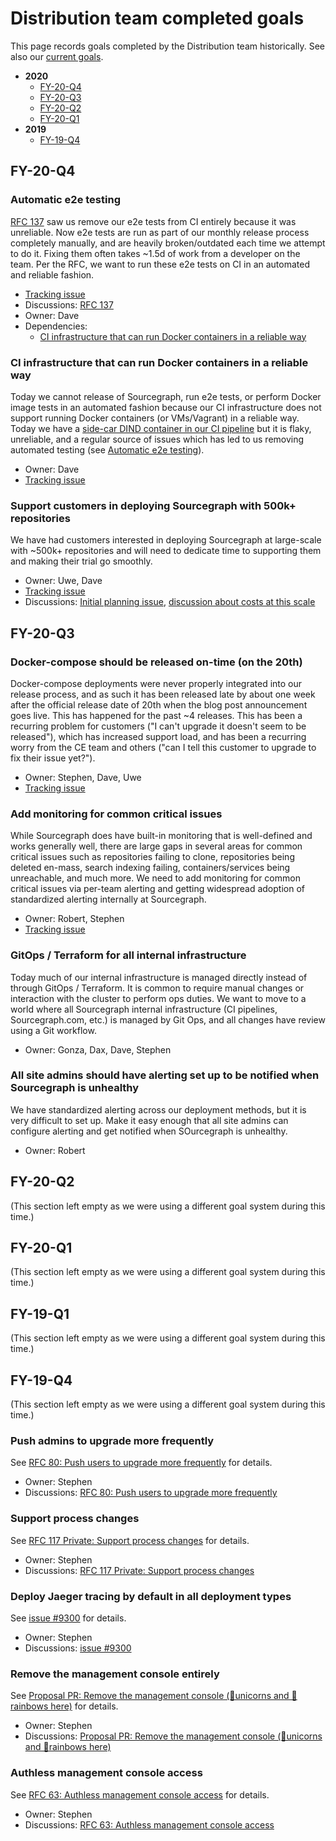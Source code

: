 # Distribution team completed goals

This page records goals completed by the Distribution team historically. See also our [current goals](goals.md).

- **2020**
  - [FY-20-Q4](#FY-20-Q1)
  - [FY-20-Q3](#FY-20-Q1)
  - [FY-20-Q2](#FY-20-Q1)
  - [FY-20-Q1](#FY-20-Q1)
- **2019**
  - [FY-19-Q4](#FY-19-Q4)

## FY-20-Q4

### Automatic e2e testing

[RFC 137](https://docs.google.com/document/d/14f7lwfToeT6t_vxnGsCuXqf3QcB5GRZ2Zoy6kYqBAIQ/edit#heading=h.trqab8y0kufp) saw us remove our e2e tests from CI entirely because it was unreliable. Now e2e tests are run as part of our monthly release process completely manually, and are heavily broken/outdated each time we attempt to do it. Fixing them often takes ~1.5d of work from a developer on the team. Per the RFC, we want to run these e2e tests on CI in an automated and reliable fashion.

- [Tracking issue](https://github.com/sourcegraph/sourcegraph/issues/10646)
- Discussions: [RFC 137](https://docs.google.com/document/d/14f7lwfToeT6t_vxnGsCuXqf3QcB5GRZ2Zoy6kYqBAIQ/edit#heading=h.trqab8y0kufp)
- Owner: Dave
- Dependencies:
  - [CI infrastructure that can run Docker containers in a reliable way](#ci-infrastructure-that-can-run-docker-containers-in-a-reliable-way)

### CI infrastructure that can run Docker containers in a reliable way

Today we cannot release of Sourcegraph, run e2e tests, or perform Docker image tests in an automated fashion because our CI infrastructure does not support running Docker containers (or VMs/Vagrant) in a reliable way. Today we have a [side-car DIND container in our CI pipeline](https://sourcegraph.sgdev.org/search?q=repo:%5Esourcegraph/infrastructure%24+dind&patternType=literal) but it is flaky, unreliable, and a regular source of issues which has led to us removing automated testing (see [Automatic e2e testing](#automatic-e2e-testing)).

- Owner: Dave
- [Tracking issue](https://github.com/sourcegraph/sourcegraph/issues/6887)

### Support customers in deploying Sourcegraph with 500k+ repositories

We have had customers interested in deploying Sourcegraph at large-scale with ~500k+ repositories and will need to dedicate time to supporting them and making their trial go smoothly.

- Owner: Uwe, Dave
- [Tracking issue](https://github.com/sourcegraph/customer/issues/57)
- Discussions: [Initial planning issue](https://github.com/sourcegraph/customer/issues/57), [discussion about costs at this scale](https://github.com/sourcegraph/customer/issues/20)

## FY-20-Q3

### Docker-compose should be released on-time (on the 20th)

Docker-compose deployments were never properly integrated into our release process, and as such it has been released late by about one week after the official release date of 20th when the blog post announcement goes live. This has happened for the past ~4 releases. This has been a recurring problem for customers ("I can't upgrade it doesn't seem to be released"), which has increased support load, and has been a recurring worry from the CE team and others ("can I tell this customer to upgrade to fix their issue yet?").

- Owner: Stephen, Dave, Uwe
- [Tracking issue](https://github.com/sourcegraph/sourcegraph/issues/10486)

### Add monitoring for common critical issues

While Sourcegraph does have built-in monitoring that is well-defined and works generally well, there are large gaps in several areas for common critical issues such as repositories failing to clone, repositories being deleted en-mass, search indexing failing, containers/services being unreachable, and much more. We need to add monitoring for common critical issues via per-team alerting and getting widespread adoption of standardized alerting internally at Sourcegraph.

- Owner: Robert, Stephen
- [Tracking issue](https://github.com/orgs/sourcegraph/projects/73)

### GitOps / Terraform for all internal infrastructure

Today much of our internal infrastructure is managed directly instead of through GitOps / Terraform. It is common to require manual changes or interaction with the cluster to perform ops duties. We want to move to a world where all Sourcegraph internal infrastructure (CI pipelines, Sourcegraph.com, etc.) is managed by Git Ops, and all changes have review using a Git workflow.

- Owner: Gonza, Dax, Dave, Stephen

### All site admins should have alerting set up to be notified when Sourcegraph is unhealthy

We have standardized alerting across our deployment methods, but it is very difficult to set up. Make it easy enough that all site admins can configure alerting and get notified when SOurcegraph is unhealthy.

- Owner: Robert

## FY-20-Q2

(This section left empty as we were using a different goal system during this time.)

## FY-20-Q1

(This section left empty as we were using a different goal system during this time.)

## FY-19-Q1

(This section left empty as we were using a different goal system during this time.)

## FY-19-Q4

(This section left empty as we were using a different goal system during this time.)

### Push admins to upgrade more frequently

See [RFC 80: Push users to upgrade more frequently](https://docs.google.com/document/d/17WamvKWQjEkzhun3za9KS2t5Anm9ey8ws4D0tz4xPkY/edit) for details.

- Owner: Stephen
- Discussions: [RFC 80: Push users to upgrade more frequently](https://docs.google.com/document/d/17WamvKWQjEkzhun3za9KS2t5Anm9ey8ws4D0tz4xPkY/edit)

### Support process changes

See [RFC 117 Private: Support process changes](https://docs.google.com/document/d/12nCg0OuZsrWCB3_nN_F0duu5sxGXUgPbBRoqbxj8a2A/edit) for details.

- Owner: Stephen
- Discussions: [RFC 117 Private: Support process changes](https://docs.google.com/document/d/12nCg0OuZsrWCB3_nN_F0duu5sxGXUgPbBRoqbxj8a2A/edit)

### Deploy Jaeger tracing by default in all deployment types

See [issue #9300](https://github.com/sourcegraph/sourcegraph/issues/9300) for details.

- Owner: Stephen
- Discussions: [issue #9300](https://github.com/sourcegraph/sourcegraph/issues/9300)

### Remove the management console entirely

See [Proposal PR: Remove the management console (🦄unicorns and 🌈rainbows here)](https://github.com/sourcegraph/sourcegraph/pull/7197) for details.

- Owner: Stephen
- Discussions: [Proposal PR: Remove the management console (🦄unicorns and 🌈rainbows here)](https://github.com/sourcegraph/sourcegraph/pull/7197)

### Authless management console access

See [RFC 63: Authless management console access](https://docs.google.com/document/d/1RkOS4EehLtAXhunTazkjCI4yKi5Hc8eRcHZ_v1Fz_QU/edit) for details.

- Owner: Stephen
- Discussions: [RFC 63: Authless management console access](https://docs.google.com/document/d/1RkOS4EehLtAXhunTazkjCI4yKi5Hc8eRcHZ_v1Fz_QU/edit)
